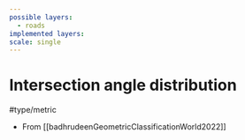 ```yaml
---
possible layers:
  - roads
implemented layers: 
scale: single
---
```

# Intersection angle distribution
#type/metric 
- From [[badhrudeenGeometricClassificationWorld2022]]
